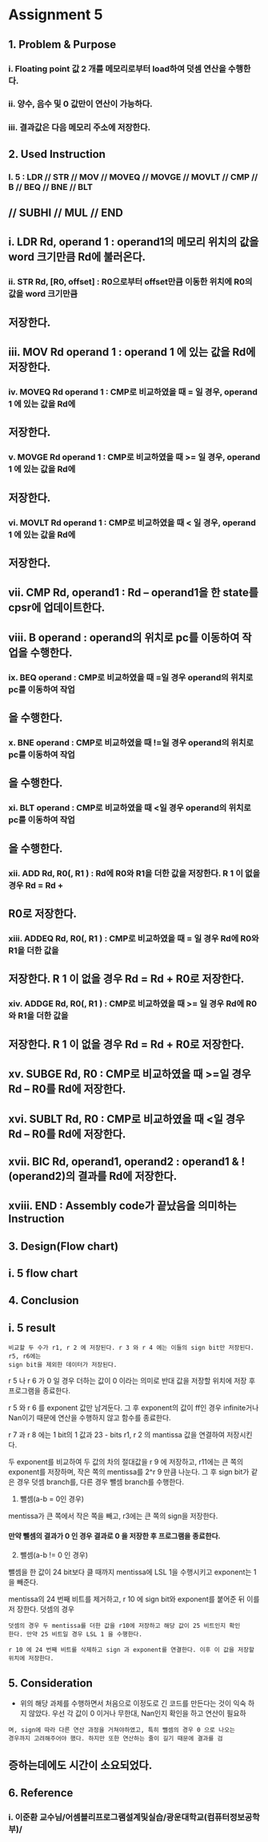 # Assignment 5

## 1. Problem & Purpose

### i. Floating point 값 2 개를 메모리로부터 load하여 덧셈 연산을 수행한다.

### ii. 양수, 음수 및 0 값만이 연산이 가능하다.

### iii. 결과값은 다음 메모리 주소에 저장한다.

## 2. Used Instruction

### I. 5 : LDR // STR // MOV // MOVEQ // MOVGE // MOVLT // CMP // B // BEQ // BNE // BLT

## // SUBHI // MUL // END

## i. LDR Rd, operand 1 : operand1의 메모리 위치의 값을 word 크기만큼 Rd에 불러온다.

### ii. STR Rd, [R0, offset] : R0으로부터 offset만큼 이동한 위치에 R0의 값을 word 크기만큼

## 저장한다.

## iii. MOV Rd operand 1 : operand 1 에 있는 값을 Rd에 저장한다.

### iv. MOVEQ Rd operand 1 : CMP로 비교하였을 때 = 일 경우, operand 1 에 있는 값을 Rd에

## 저장한다.

### v. MOVGE Rd operand 1 : CMP로 비교하였을 때 >= 일 경우, operand 1 에 있는 값을 Rd에

## 저장한다.

### vi. MOVLT Rd operand 1 : CMP로 비교하였을 때 < 일 경우, operand 1 에 있는 값을 Rd에

## 저장한다.

## vii. CMP Rd, operand1 : Rd – operand1을 한 state를 cpsr에 업데이트한다.

## viii. B operand : operand의 위치로 pc를 이동하여 작업을 수행한다.

### ix. BEQ operand : CMP로 비교하였을 때 =일 경우 operand의 위치로 pc를 이동하여 작업

## 을 수행한다.

### x. BNE operand : CMP로 비교하였을 때 !=일 경우 operand의 위치로 pc를 이동하여 작업

## 을 수행한다.


### xi. BLT operand : CMP로 비교하였을 때 <일 경우 operand의 위치로 pc를 이동하여 작업

## 을 수행한다.

### xii. ADD Rd, R0(, R1 ) : Rd에 R0와 R1을 더한 값을 저장한다. R 1 이 없을 경우 Rd = Rd +

## R0로 저장한다.

### xiii. ADDEQ Rd, R0(, R1 ) : CMP로 비교하였을 때 = 일 경우 Rd에 R0와 R1을 더한 값을

## 저장한다. R 1 이 없을 경우 Rd = Rd + R0로 저장한다.

### xiv. ADDGE Rd, R0(, R1 ) : CMP로 비교하였을 때 >= 일 경우 Rd에 R0와 R1을 더한 값을

## 저장한다. R 1 이 없을 경우 Rd = Rd + R0로 저장한다.

## xv. SUBGE Rd, R0 : CMP로 비교하였을 때 >=일 경우 Rd – R0를 Rd에 저장한다.

## xvi. SUBLT Rd, R0 : CMP로 비교하였을 때 <일 경우 Rd – R0를 Rd에 저장한다.

## xvii. BIC Rd, operand1, operand2 : operand1 & !(operand2)의 결과를 Rd에 저장한다.

## xviii. END : Assembly code가 끝났음을 의미하는 Instruction

## 3. Design(Flow chart)

## i. 5 flow chart


## 4. Conclusion

## i. 5 result

```
비교할 두 수가 r1, r 2 에 저장된다. r 3 와 r 4 에는 이들의 sign bit만 저장된다. r5, r6에는
sign bit을 제외한 데이터가 저장된다.
```

r 5 나 r 6 가 0 일 경우 더하는 값이 0 이라는 의미로 반대 값을 저장할 위치에 저장
후 프로그램을 종료한다.

r 5 와 r 6 를 exponent 값만 남겨둔다. 그 후 exponent의 값이 ff인 경우 infinite거나
Nan이기 때문에 연산을 수행하지 않고 함수를 종료한다.


r 7 과 r 8 에는 1 bit의 1 값과 23 - bits r1, r 2 의 mantissa 값을 연결하여 저장시킨다.

두 exponent를 비교하여 두 값의 차의 절대값을 r 9 에 저장하고, r11에는 큰 쪽의
exponent를 저장하며, 작은 쪽의 mentissa를 2^r 9 만큼 나눈다.
그 후 sign bit가 같은 경우 덧셈 branch를, 다른 경우 뺄셈 branch를 수행한다.

1. 뺄셈(a-b = 0인 경우)


mentissa가 큰 쪽에서 작은 쪽을 빼고, r3에는 큰 쪽의 sign을 저장한다.

#### 만약 뺄셈의 결과가 0 인 경우 결과로 0 을 저장한 후 프로그램을 종료한다.

2. 뺄셈(a-b != 0 인 경우)


뺄셈을 한 값이 24 bit보다 클 때까지 mentissa에 LSL 1을 수행시키고 exponent는 1
을 빼준다.

mentissa의 24 번째 비트를 제거하고, r 10 에 sign bit와 exponent를 붙어준 뒤 이를 저
장한다.
덧셈의 경우


```
덧셈의 경우 두 mentissa를 더한 값을 r10에 저장하고 해당 값이 25 비트인지 확인
한다. 만약 25 비트일 경우 LSL 1 을 수행한다.
```
```
r 10 에 24 번째 비트를 삭제하고 sign 과 exponent를 연결한다. 이후 이 값을 저장할
위치에 저장한다.
```
## 5. Consideration

- 위의 해당 과제를 수행하면서 처음으로 이정도로 긴 코드를 만든다는 것이 익숙
    하지 않았다. 우선 각 값이 0 이거나 무한대, Nan인지 확인을 하고 연산이 필요하


```
며, sign에 따라 다른 연산 과정을 거쳐야하였고, 특히 뺄셈의 경우 0 으로 나오는
경우까지 고려해주어야 했다. 하지만 또한 연산하는 줄이 길기 때문에 결과를 검
```
## 증하는데에도 시간이 소요되었다.

## 6. Reference

### i. 이준환 교수님/어셈블리프로그램설계및실습/광운대학교(컴퓨터정보공학부)/


